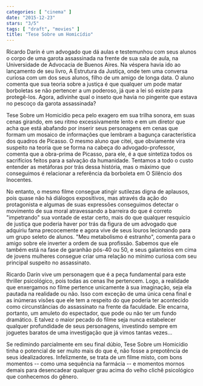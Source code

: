 ```yaml
---
categories: [ "cinema" ]
date: "2015-12-23"
stars: "3/5"
tags: [ "draft", "movies" ]
title: "Tese Sobre um Homicídio"
---
```

Ricardo Darín é um advogado que dá aulas e testemunhou com seus
alunos o corpo de uma garota assassinada na frente de sua sala de aula,
na Universidade de Advocacia de Buenos Aires. Na véspera havia ido ao
lançamento de seu livro, A Estrutura da Justiça, onde tem uma conversa
curiosa com um dos seus alunos, filho de um amigo de longa data. O aluno
comenta que sua teoria sobre a justiça é que qualquer um pode matar
borboletas se não pertencer a um poderoso, já que a lei só existe
para protegê-los. Agora, adivinhe qual o inseto que havia no pingente
que estava no pescoço da garota assassinada?

Tese Sobre um Homicídio peca pelo exagero em sua trilha sonora, em suas
cenas girando, em seu ritmo excessivamente lento e em um diretor que
acha que está abafando por inserir seus personagens em cenas que formam
um mosaico de informações que lembram a bagunça característica dos
quadros de Picasso. O mesmo aluno que citei, que obviamente vira suspeito
na teoria que se forma na cabeça do advogado-professor, comenta que a
obra-prima de Picasso, para ele, é a que sintetiza todos os sacrifícios
feitos para a salvação da humanidade. Tentamos a todo o custo entender
as metáforas por trás dessa história, mas o máximo que conseguimos
é relacionar a referência da borboleta em O Silêncio dos Inocentes.

No entanto, o mesmo filme consegue atingir sutilezas digna de aplausos,
pois quase não há diálogos expositivos, mas através da ação
do protagonista e algumas de suas expressões conseguimos detectar
o movimento de sua moral atravessando a barreira do que é correto
"impetrando" sua vontade de estar certo, mais do que qualquer resquício
de justiça que poderia haver por trás da figura de um advogado que
adquiriu fama precocemente e agora vive de seus louros lecionando para
um grupo seleto de alunos. "Meu metabolismo é estranho", comenta para
o amigo sobre ele inverter a ordem de sua profissão. Sabemos que ele
também está na fase de garanhão pós-40 ou 50, e seus galanteios em
cima de jovens mulheres consegue criar uma relação no mínimo curiosa
com seu principal suspeito no assassinato.

Ricardo Darín vive um personagem que é a peça fundamental para
este thriller psicológico, pois todas as cenas lhe pertencem. Logo, a
realidade que enxergamos no filme pertence unicamente à sua imaginação,
seja ela pautada na realidade ou não. Isso com exceção de uma
única cena final e as inúmeras visões que ele tem a respeito do que
poderia ter acontecido como circunstâncias do assassinato na frente da
faculdade. Ele encarna, portanto, um amuleto do espectador, que pode ou
não ter um fundo dramático. E talvez o maior pecado do filme seja nunca
estabelecer qualquer profundidade de seus personagens, investindo sempre
em joguetes baratos de uma investigação que já vimos tantas vezes...

Se redimindo parcialmente em seu final dúbio, Tese Sobre um Homicídio
tinha o potencial de ser muito mais do que é, não fosse a prepotência
de seus idealizadores. Infelizmente, se trata de um filme misto, com bons
momentos -- como uma sequência na farmácia -- e momentos mornos demais
para desencadear qualquer grau acima do velho clichê psicológico que
conhecemos do gênero.
